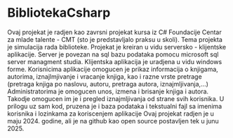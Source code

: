 # BibliotekaCsharp
Ovaj projekat je radjen kao zavrsni projekat kursa iz C# Foundacije Centar za mlade talente - CMT (sto je predstavljalo praksu u skoli). Tema projekta je simulacija rada biblioteke. Projekat je kreiran u vidu serversko - klijentske aplikacije. Server je povezan na sql bazu podataka pomocu microsoft sql server managment studia. Klijentska aplikacija je uradjena u vidu windows forme.
Korisnicima aplikacije omogucen je prikaz informacija o knjigama, autorima, iznajlmjivanje i vracanje knjiga, kao i razne vrste pretrage (pretraga knjiga po naslovu, autoru, pretraga autora, iznajmljivanja,...)
Administratorima je omogucen unos, izmena i brisanje knjiga i autora. Takodje omogucen im je i pregled iznajmljivanja od strane svih korisnika.
U prilogu uz sam kod, pruzena je i baza podataka i tekstualni fajl sa imenima korisnika i lozinkama za koriscenjem aplikacije
Ovaj projekat radjen je u maju 2024. godine, ali je na github kao open source postavljen tek u junu 2025.

